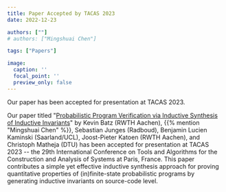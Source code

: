 ```yaml
---
title: Paper Accepted by TACAS 2023
date: 2022-12-23

authors: [""]
# authors: ["Mingshuai Chen"]

tags: ["Papers"]

image:
  caption: ''
  focal_point: ''
  preview_only: false
---
```


Our paper has been accepted for presentation at TACAS 2023.

<!--more-->

Our paper titled "[Probabilistic Program Verification via Inductive Synthesis of Inductive Invariants](/publication/batz-cegis2023/)" by Kevin Batz (RWTH Aachen), {{% mention "Mingshuai Chen" %}}, Sebastian Junges (Radboud), Benjamin Lucien Kaminski (Saarland/UCL), Joost-Pieter Katoen (RWTH Aachen), and Christoph Matheja (DTU) has been accepted for presentation at TACAS 2023 -- the 29th International Conference on Tools and Algorithms for the Construction and Analysis of Systems at Paris, France. This paper contributes a simple yet effective inductive synthesis approach for proving quantitative properties of (in)finite-state probabilistic programs by generating inductive invariants on source-code level.
